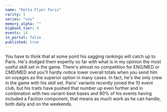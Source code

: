 ```yaml
---
name: "Delta Flyer Paris"
rarity: 5
series: "voy"
memory_alpha: ""
bigbook_tier: 4
events: 14
in_portal: false
published: true
---
```


You have to think that at some point his sagging rankings will catch up to Paris. He's dodged them expertly so far with what is in my opinion the most useful skill set in the game. There's almost no competition for ENG/MED or CMD/MED and you'll hardly notice lower overall totals when you send him on voyages as the superior option in many cases. In fact, he's the only crew in the game with his skill set. Paris' variants recently joined the 10 event club, but his traits have pushed that number up even further and in combination with two variant-best bases and 80% of his events having included a Faction component, that means as much work as he can handle, both daily and on the weekends.
